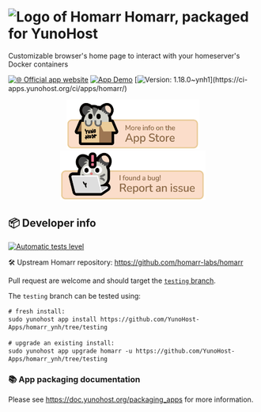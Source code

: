 <!--
N.B.: This README was automatically generated by <https://github.com/YunoHost/apps_tools/blob/main/readme_generator>
It shall NOT be edited by hand.
-->

<h1>
  <img src="https://raw.githubusercontent.com/YunoHost/apps/main/logos/homarr.png" width="32px" alt="Logo of Homarr">
  Homarr, packaged for YunoHost
</h1>

Customizable browser's home page to interact with your homeserver's Docker containers

[![🌐 Official app website](https://img.shields.io/badge/Official_app_website-darkgreen?style=for-the-badge)](https://homarr.dev/)
[![App Demo](https://img.shields.io/badge/App_Demo-blue?style=for-the-badge)](https://homarr.ajnart.fr/fr)
[![Version: 1.18.0~ynh1](https://img.shields.io/badge/Version-1.18.0~ynh1-rgba(0,150,0,1)?style=for-the-badge)](https://ci-apps.yunohost.org/ci/apps/homarr/)

<div align="center">
<a href="https://apps.yunohost.org/app/homarr"><img height="100px" src="https://github.com/YunoHost/yunohost-artwork/raw/refs/heads/main/badges/neopossum-badges/badge_more_info_on_the_appstore.svg"/></a>
<a href="https://github.com/YunoHost-Apps/homarr_ynh/issues"><img height="100px" src="https://github.com/YunoHost/yunohost-artwork/raw/refs/heads/main/badges/neopossum-badges/badge_report_an_issue.svg"/></a>
</div>

## 📦 Developer info

[![Automatic tests level](https://apps.yunohost.org/badge/cilevel/homarr)](https://ci-apps.yunohost.org/ci/apps/homarr/)

🛠️ Upstream Homarr repository: <https://github.com/homarr-labs/homarr>

Pull request are welcome and should target the [`testing` branch](https://github.com/YunoHost-Apps/homarr_ynh/tree/testing).

The `testing` branch can be tested using:
```
# fresh install:
sudo yunohost app install https://github.com/YunoHost-Apps/homarr_ynh/tree/testing

# upgrade an existing install:
sudo yunohost app upgrade homarr -u https://github.com/YunoHost-Apps/homarr_ynh/tree/testing
```

### 📚 App packaging documentation

Please see <https://doc.yunohost.org/packaging_apps> for more information.